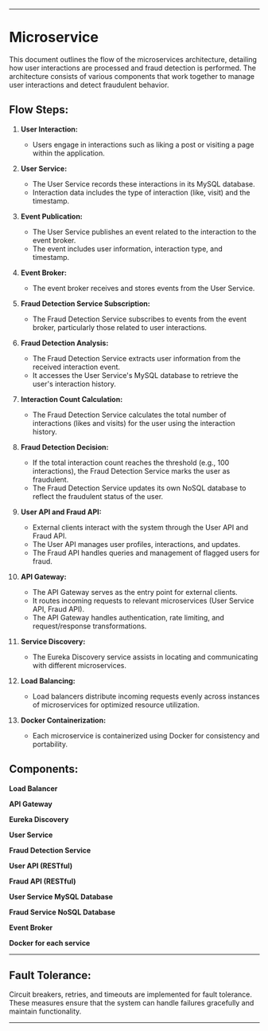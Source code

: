 

---

# Microservice

This document outlines the flow of the microservices architecture, detailing how user interactions are processed and fraud detection is performed. The architecture consists of various components that work together to manage user interactions and detect fraudulent behavior.

## Flow Steps:

1. **User Interaction:**
   - Users engage in interactions such as liking a post or visiting a page within the application.

2. **User Service:**
   - The User Service records these interactions in its MySQL database.
   - Interaction data includes the type of interaction (like, visit) and the timestamp.

3. **Event Publication:**
   - The User Service publishes an event related to the interaction to the event broker.
   - The event includes user information, interaction type, and timestamp.

4. **Event Broker:**
   - The event broker receives and stores events from the User Service.

5. **Fraud Detection Service Subscription:**
   - The Fraud Detection Service subscribes to events from the event broker, particularly those related to user interactions.

6. **Fraud Detection Analysis:**
   - The Fraud Detection Service extracts user information from the received interaction event.
   - It accesses the User Service's MySQL database to retrieve the user's interaction history.

7. **Interaction Count Calculation:**
   - The Fraud Detection Service calculates the total number of interactions (likes and visits) for the user using the interaction history.

8. **Fraud Detection Decision:**
   - If the total interaction count reaches the threshold (e.g., 100 interactions), the Fraud Detection Service marks the user as fraudulent.
   - The Fraud Detection Service updates its own NoSQL database to reflect the fraudulent status of the user.

9. **User API and Fraud API:**
   - External clients interact with the system through the User API and Fraud API.
   - The User API manages user profiles, interactions, and updates.
   - The Fraud API handles queries and management of flagged users for fraud.

10. **API Gateway:**
    - The API Gateway serves as the entry point for external clients.
    - It routes incoming requests to relevant microservices (User Service API, Fraud API).
    - The API Gateway handles authentication, rate limiting, and request/response transformations.

11. **Service Discovery:**
    - The Eureka Discovery service assists in locating and communicating with different microservices.
    
12. **Load Balancing:**
    - Load balancers distribute incoming requests evenly across instances of microservices for optimized resource utilization.

13. **Docker Containerization:**
    - Each microservice is containerized using Docker for consistency and portability.

## Components:

**Load Balancer**

**API Gateway**

**Eureka Discovery**

**User Service**

**Fraud Detection Service**

**User API (RESTful)**

**Fraud API (RESTful)**

**User Service MySQL Database**

**Fraud Service NoSQL Database**

**Event Broker**

**Docker for each service**

---

## Fault Tolerance:

Circuit breakers, retries, and timeouts are implemented for fault tolerance.
These measures ensure that the system can handle failures gracefully and maintain functionality.

---

